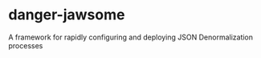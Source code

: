 danger-jawsome
==============

A framework for rapidly configuring and deploying JSON Denormalization processes
